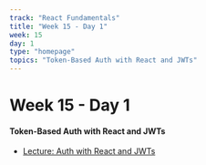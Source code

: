 ```yaml
---
track: "React Fundamentals"
title: "Week 15 - Day 1"
week: 15
day: 1
type: "homepage"
topics: "Token-Based Auth with React and JWTs"
---
```



# Week 15 - Day 1

#### Token-Based Auth with React and JWTs 
- [Lecture: Auth with React and JWTs](/react-fundamentals/week-15/day-1/lecture-materials/token-based-auth-with-react-and-jwts/)


